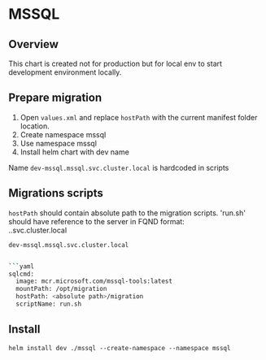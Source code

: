 # MSSQL

## Overview
This chart is created not for production but for local env to start development environment locally.

## Prepare migration

1. Open `values.xml` and replace `hostPath` with the current manifest folder location.
2. Create namespace mssql
3. Use namespace mssql
4. Install helm chart with dev name

Name `dev-mssql.mssql.svc.cluster.local` is hardcoded in scripts

## Migrations scripts

`hostPath` should contain absolute path to the migration scripts.
'run.sh' should have reference to the server in FQND format: \
<service>.<namespace>.svc.cluster.local
```
dev-mssql.mssql.svc.cluster.local
```

```bash

```yaml
sqlcmd:
  image: mcr.microsoft.com/mssql-tools:latest
  mountPath: /opt/migration
  hostPath: <absolute path>/migration
  scriptName: run.sh
```

## Install

```shell
helm install dev ./mssql --create-namespace --namespace mssql
```